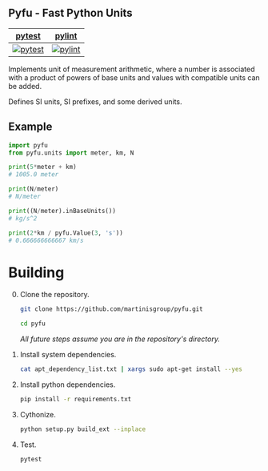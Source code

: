 ## Pyfu - Fast Python Units

| [pytest](https://ci.sanieldank.com/job/pyfu-pytest-master) | [pylint](https://ci.sanieldank.com/job/pyfu-pylint-all-master) |
| ------------- |-------------|
| [![pytest](https://ci.sanieldank.com/buildStatus/icon?job=pyfu-pytest-master)](https://ci.sanieldank.com/job/pyfu-pytest-master/lastCompletedBuild/testReport/) | [![pylint](https://ci.sanieldank.com/buildStatus/icon?job=pyfu-pylint-all-master)](https://ci.sanieldank.com/job/pyfu-pylint-all-master/lastCompletedBuild/console/) | 

Implements unit of measurement arithmetic, where a number is associated with a product of powers of base units and values with compatible units can be added.

Defines SI units, SI prefixes, and some derived units.

## Example

```python
import pyfu
from pyfu.units import meter, km, N

print(5*meter + km)
# 1005.0 meter

print(N/meter)
# N/meter

print((N/meter).inBaseUnits())
# kg/s^2

print(2*km / pyfu.Value(3, 's'))
# 0.666666666667 km/s
```

# Building

0. Clone the repository.

    ```bash
    git clone https://github.com/martinisgroup/pyfu.git

    cd pyfu
    ```

    *All future steps assume you are in the repository's directory.*

0. Install system dependencies.

    ```bash
    cat apt_dependency_list.txt | xargs sudo apt-get install --yes
    ```

0. Install python dependencies.

    ```bash
    pip install -r requirements.txt
    ```

0. Cythonize.

    ```bash
    python setup.py build_ext --inplace
    ```

0. Test.

    ```bash
    pytest
    ```
